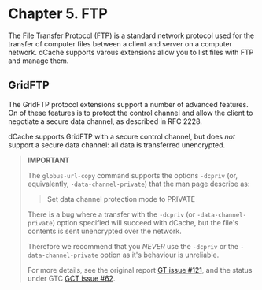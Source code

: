 Chapter 5. FTP
==============

The File Transfer Protocol (FTP) is a standard network protocol used
for the transfer of computer files between a client and server on a
computer network.  dCache supports varous extensions allow you to list
files with FTP and manage them.

## GridFTP ##

The GridFTP protocol extensions support a number of advanced features.
On of these features is to protect the control channel and allow the client
to negotiate a secure data channel, as described in RFC 2228.

dCache supports GridFTP with a secure control channel, but does *not* support
a secure data channel: all data is transferred unencrypted.

> **IMPORTANT**
> 
> The `globus-url-copy` command supports the options `-dcpriv` (or,
> equivalently, `-data-channel-private`) that the man page describe as:
> > Set data channel protection mode to PRIVATE
>
> There is a bug where a transfer with the `-dcpriv` (or
> `-data-channel-private`) option specified will succeed with dCache, but
> the file's contents is sent unencrypted over the network.
>
> Therefore we recommend that you *NEVER* use the `-dcpriv` or the
> `-data-channel-private` option as it's behaviour is unreliable.
>
> For more details, see the original report
> [GT issue #121](https://github.com/globus/globus-toolkit/issues/121),
> and the status under GTC
> [GCT issue #62](https://github.com/gridcf/gct/issues/62).
